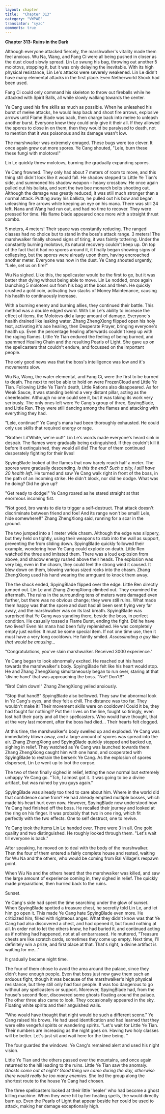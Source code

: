 ```yaml
---
layout: chapter
title:  "Chapter 313"
category: "VWPWE"
translator: "syzc"
comments: true
---
```


**Chapter 313: Ruins in the Dark**

Although everyone attacked fiercely, the marshwalker's vitality made them feel anxious. Wu Na, Wang, and Fang Ci were all being pushed in closer as the dust cloud slowly spread. Lin Le swung his bag, throwing out another 5 molotovs, stopping it, but it was only delaying the inevitable. With its high physical resistance, Lin Le's attacks were severely weakened. Lin Le didn't have many elemental attacks in the first place. Even Netherworld Shock had been used. 

Fang Ci could only command his skeleton to throw out fireballs while he attacked with Spirit Balls, all while slowly walking towards the center.

Ye Cang used his fire skills as much as possible. When he unleashed his burst of melee attacks, he would leap back and shoot fire arrows, explosive arrows until Flame Blade was back, then charge back into melee to unleash another burst. Everyone knew they could only give it their all. If they allowed the spores to close in on them, then they would be paralysed to death, not to mention that it was poisonous and its damage wasn't low.

The marshwalker was extremely enraged. These bugs were too clever. It once again grew out more spores. Ye Cang shouted, "Lele, burn these these fungi with molotovs!"

Lin Le quickly threw molotovs, burning the gradually expanding spores.

Ye Cang frowned. They only had about 7 meters of room to move, and this thing still didn't look like it would fall. He shadow stepped to Little Ye Tian's side, and summoned his shadow weapon - heavy crossbow. He once again pulled out his balista, and sent the two bee monarch bolts shooting out. Although the damage was greatly reduced, it was still much stronger than a normal attack. Putting away his ballista, he pulled out his bow and began unleashing fire arrows while keeping an eye on his mana. There was still 24 left. Nana and Wang had run out, and had no time to recover. They were pressed for time. His flame blade appeared once more with a straight thrust combo.

5 meters, 4 meters! Their space was constantly reducing. The ranged classes had no choice but to stand in the boss's attack range. 3 meters! The marshwalker finally showed signs of tiring, it was faintly tottering. Under the constantly burning molotovs, its natural recovery couldn't keep up. On top of the fact that it had no spores around it, it finally began showing signs of collapsing, but the spores were already upon them, having encroached another meter. Everyone was now in the dust. Ye Cang shouted urgently, "Lele, set us on fire!"

Wu Na sighed. Like this, the spellcaster would be the first to go, but it was better than dying without being able to move. Lin Le nodded, once again launching 5 molotovs out from his bag at the boss and them. He quickly crushed a gold coin, activating two stacks of Money Maintenance, causing his health to continuously increase.

With a burning enemy and burning allies, they continued their battle. This method was a double edged sword. With Lin Le's ability to increase the effect of items, the Molotovs did a large amount of damage. Everyone's health drained like leaking water. Zhang ZhengXiong flipped open his holy text, activating it's aoe healing, then Desperate Prayer, bringing everyone's health up. Even the percentage healing afterwards couldn't keep up with the raging flames. Little Ye Tian endured the feeling of being burned, and spammed Healing Chain and the resulting Pearls of Light. She gave up on the spellcasters that couldn't endure, and focussed on the important people.

The only good news was that the boss's intelligence was low and it's movements slow.

Wu Na, Wang, the water elemental, and Fang Ci, were the first to be burned to death. The next to not be able to hold on were FrozenCloud and Little Ye Tian. Following Little Ye Tian's death, Little Rations also disappeared. As for Weak Sauce, it was standing behind a very distant pillar, acting as the cheerleader. Although no one could see it, but it was taking its work very seriously. The only ones left were Ye Cang's group of three, SpyingBlade, and Little Ren. They were still dancing among the flames and attacking with everything they had.

"Lele, continue!" Ye Cang's mana had been thoroughly exhausted. He could only use skills that required energy or rage.

"Brother Lil'White, we're out!" Lin Le's words made everyone's heard sink in despair. The flames were gradually being extinguished. If they couldn't kill it before it extinguished, they would all die! The four of them continued desperately fighting for their lives!

SpyingBlade looked at the flames that now barely reach half a meter. The spores were gradually descending. *Is this the end? Such a pity, I still have 20 health left.* He turned and saw Ye Cang walk right in front of the boss, in the path of an incoming strike. He didn't block, nor did he dodge. What was he doing? Did he give up?

"Get ready to dodge!" Ye Cang roared as he stared straight at that enormous incoming fist.

"Not good, bro wants to die to trigger a self-destruct. That attack doesn't discriminate between friend and foe! And its range won't be small! Lele, hide somewhere!!" Zhang ZhengXiong said, running for a scar in the ground.

The two jumped into a 1 meter wide chasm. Although the edge was slippery, but they held on tightly, using their weapons to stab into the wall as support, preventing the from sliding down. SpyingBlade quickly followed their example, wondering how Ye Cang could explode on death. Little Ren watched the three and imitated them. There was a loud explosion from above, and shadow energy rushed above their heads. The explosion was very big, even in the chasm, they could feel the strong wind it caused. It blew down on them, blowing various sized rocks into the chasm. Zhang ZhengXiong used his hand wearing the armguard to knock them away.

The the shock ended, SpyingBlade flipped over the edge. Little Ren directly jumped out. Lin Le and Zhang ZhengXiong climbed out. They examined the aftermath. The ruins in the surrounding tens of meters were damaged even further, but there was no obvious change; they were still ruins. What made them happy was that the spore and dust had all been sent flying very far away, and the marshwalker was on its last breath. SpyingBlade was surprised that Ye Cang was standing there, beside the boss, in perfect condition. He casually tossed a Flame Burst, ending the fight. Did he have two lives? Even his mana had been fully replenished. He was completely empty just earlier. It must be some special item. If not one time use, then it must have a very long cooldown. He faintly smiled. *Assassinating a guy like that would be amusing...*

"Congratulations, you've slain marshwalker. Received 3000 experience."

Ye Cang began to look abnormally excited. He reached out his hand towards the marshwalker's body. SpyingBlade felt like his heart would stop. He and Zhang ZhengXiong simultaneously began to run over, staring at that 'divine hand' that was approaching the boss. "No!! Don't!!"

"Bro! Calm down!" Zhang ZhengXiong yelled anxiously.

"Stop that hand!!" SpyingBlade also bellowed. They saw the abnormal look in Ye Cang's eyes, and they felt a chill. The distance was too far. They wouldn't make it! Their movement skills were on cooldown! Could it be, they had fought for nothing!? Put their lives on the line, fought so tiringly, even lost half their party and all their spellcasters. Who would have thought, that at the very last moment, after the boss had died... Their hearts felt clogged.

At this time, the marshwalker's body swelled up and exploded. Ye Cang was immediately blown away, and a large amount of spores was spread into the air. Zhang ZhengXiong and SpyingBlade quickly stopped and backed up, sighing in relief. They watched as Ye Cang was launched towards them. Zhang ZhengXiong caught him with one hand, and cooperated with SpyingBlade to restrain the berserk Ye Cang. As the explosion of spores dispersed, Lin Le went up to loot the corpse.

The two of them finally sighed in relief, letting the now normal but extremely unhappy Ye Cang go. "Tch, I almost got it. It was going to be a divine artifact, but was ruined by you guys again."

SpyingBlade was already too tired to care about him. Where in the world did that confidence come from? He had already emptied multiple bosses, which made his heart hurt even now. However, SpyingBlade now understood how Ye Cang had finished off the boss. He recalled their journey and looked at the ring on his finger. It was probably that two in one ring, which fit perfectly with the two effects. One to self destruct, one to revive.

Ye Cang took the items Lin Le handed over. There were 3 in all. One gold quality and two distinguished. He roughly looked through them. "Let's wait till everyone is back."

After speaking, he moved on to deal with the body of the marshwalker. Then the four of them entered a fairly complete house and rested, waiting for Wu Na and the others, who would be coming from Bal Village's respawn point.

When Wu Na and the others heard that the marshwalker was killed, and saw the large amount of experience coming in, they sighed in relief. The quickly made preparations, then hurried back to the ruins.

Sunset.

Ye Cang's side had spent the time searching under the glow of sunset. When SpyingBlade spotted a treasure chest, he secretly told Lin Le, and let him go open it. This made Ye Cang hate SpyingBlade even more. He criticized him, filled with righteous anger. What they didn't know was that Ye Cang had also discovered a chest, and had opened it, but found nothing at all. In order not to let the others know, he had buried it, and continued acting as if nothing had happened, not at all embarrassed. He muttered, "Treasure chests are like scratch cards, sometimes they come up empty. Next time, I'll definitely win a prize, and first place at that. That's right, a divine artifact is waiting for me..."

It gradually became night time.

The four of them chose to avoid the area around the palace, since they didn't have enough people. Even that boss just now gave them such an arduous fight, though it was because of the marshwalker's high physical resistance, but they still only had four people. It was too dangerous to go without any spellcasters or support. Moreover, SpyingBlade had, from the house's second floor, discovered some ghosts floating around the palace. The other three also came to look. They occasionally appeared in the sky. Floating white spirits and their anguished wails.

"Who would have thought that night would be such a different scene." Ye Cang raised his brows. He had used identification and had learned that they were elite vengeful spirits or wandering spirits. "Let's wait for Little Ye Tian. Their numbers are increasing as the night goes on. Having two holy classes will be better. Let's just sit and wait here for the time being. "

The four guarded the windows. Ye Cang's remained alert and used his night vision.

Little Ye Tian and the others passed over the mountains, and once again returned to the hill leading to the ruins. Little Ye Tian saw the anomaly. *Ghosts come out at night? Good thing we came during the day, otherwise there would really be too many enemies.* She led the group along the shortest route to the house Ye Cang had chosen.

The three spellcasters looked at their little 'healer' who had become a ghost killing machine. When they were hit by her healing spells, the would directly burn up. Even the Pearls of Light that appear beside her could be used to attack, making her damage exceptionally high.
